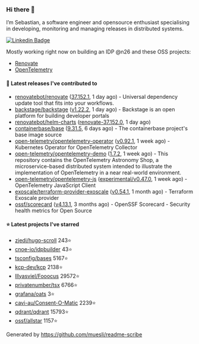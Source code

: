 ### Hi there 👋

I’m Sebastian, a software engineer and opensource enthusiast specialising in developing, monitoring and managing releases in distributed systems.    

[![Linkedin Badge](https://img.shields.io/badge/-LinkedIn-blue?style=flat&logo=Linkedin&logoColor=white&link=https://www.linkedin.com/in/sebastian-poxhofer/)](https://www.linkedin.com/in/sebastian-poxhofer/)

Mostly working right now on building an IDP @n26 and these OSS projects:
- [Renovate](https://github.com/renovatebot/renovate)
- [OpenTelemetry](https://github.com/open-telemetry)



#### 🚀 Latest releases I've contributed to

- [renovatebot/renovate](https://github.com/renovatebot/renovate) ([37.152.1](https://github.com/renovatebot/renovate/releases/tag/37.152.1), 1 day ago) - Universal dependency update tool that fits into your workflows.
- [backstage/backstage](https://github.com/backstage/backstage) ([v1.22.2](https://github.com/backstage/backstage/releases/tag/v1.22.2), 1 day ago) - Backstage is an open platform for building developer portals
- [renovatebot/helm-charts](https://github.com/renovatebot/helm-charts) ([renovate-37.152.0](https://github.com/renovatebot/helm-charts/releases/tag/renovate-37.152.0), 1 day ago)
- [containerbase/base](https://github.com/containerbase/base) ([9.31.5](https://github.com/containerbase/base/releases/tag/9.31.5), 6 days ago) - The containerbase project&#39;s base image source
- [open-telemetry/opentelemetry-operator](https://github.com/open-telemetry/opentelemetry-operator) ([v0.92.1](https://github.com/open-telemetry/opentelemetry-operator/releases/tag/v0.92.1), 1 week ago) - Kubernetes Operator for OpenTelemetry Collector
- [open-telemetry/opentelemetry-demo](https://github.com/open-telemetry/opentelemetry-demo) ([1.7.2](https://github.com/open-telemetry/opentelemetry-demo/releases/tag/1.7.2), 1 week ago) - This repository contains the OpenTelemetry Astronomy Shop, a microservice-based distributed system intended to illustrate the implementation of OpenTelemetry in a near real-world environment.
- [open-telemetry/opentelemetry-js](https://github.com/open-telemetry/opentelemetry-js) ([experimental/v0.47.0](https://github.com/open-telemetry/opentelemetry-js/releases/tag/experimental/v0.47.0), 1 week ago) - OpenTelemetry JavaScript Client
- [exoscale/terraform-provider-exoscale](https://github.com/exoscale/terraform-provider-exoscale) ([v0.54.1](https://github.com/exoscale/terraform-provider-exoscale/releases/tag/v0.54.1), 1 month ago) - Terraform Exoscale provider
- [ossf/scorecard](https://github.com/ossf/scorecard) ([v4.13.1](https://github.com/ossf/scorecard/releases/tag/v4.13.1), 3 months ago) - OpenSSF Scorecard - Security health metrics for Open Source

#### ⭐ Latest projects I've starred

- [zjedi/hugo-scroll](https://github.com/zjedi/hugo-scroll) 243⭐
- [cnoe-io/idpbuilder](https://github.com/cnoe-io/idpbuilder) 43⭐
- [tsconfig/bases](https://github.com/tsconfig/bases) 5167⭐
- [kcp-dev/kcp](https://github.com/kcp-dev/kcp) 2138⭐
- [lllyasviel/Fooocus](https://github.com/lllyasviel/Fooocus) 29572⭐
- [privatenumber/tsx](https://github.com/privatenumber/tsx) 6766⭐
- [grafana/oats](https://github.com/grafana/oats) 3⭐
- [cavi-au/Consent-O-Matic](https://github.com/cavi-au/Consent-O-Matic) 2239⭐
- [qdrant/qdrant](https://github.com/qdrant/qdrant) 15793⭐
- [ossf/allstar](https://github.com/ossf/allstar) 1157⭐



Generated by https://github.com/muesli/readme-scribe
